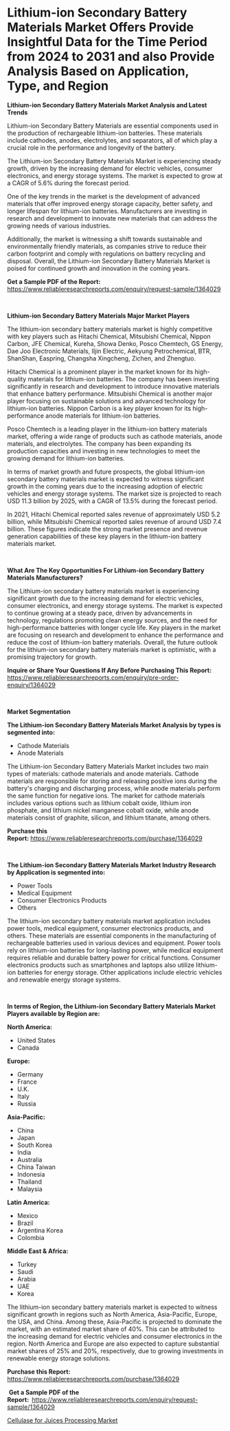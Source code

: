 <p><h1>Lithium-ion Secondary Battery Materials Market Offers Provide Insightful Data for the Time Period from 2024 to 2031 and also Provide Analysis Based on Application, Type, and Region</h1></p><p><strong>Lithium-ion Secondary Battery Materials Market Analysis and Latest Trends</strong></p>
<p><p>Lithium-ion Secondary Battery Materials are essential components used in the production of rechargeable lithium-ion batteries. These materials include cathodes, anodes, electrolytes, and separators, all of which play a crucial role in the performance and longevity of the battery.</p><p>The Lithium-ion Secondary Battery Materials Market is experiencing steady growth, driven by the increasing demand for electric vehicles, consumer electronics, and energy storage systems. The market is expected to grow at a CAGR of 5.6% during the forecast period.</p><p>One of the key trends in the market is the development of advanced materials that offer improved energy storage capacity, better safety, and longer lifespan for lithium-ion batteries. Manufacturers are investing in research and development to innovate new materials that can address the growing needs of various industries.</p><p>Additionally, the market is witnessing a shift towards sustainable and environmentally friendly materials, as companies strive to reduce their carbon footprint and comply with regulations on battery recycling and disposal. Overall, the Lithium-ion Secondary Battery Materials Market is poised for continued growth and innovation in the coming years.</p></p>
<p><strong>Get a Sample PDF of the Report:&nbsp;</strong> <a href="https://www.reliableresearchreports.com/enquiry/request-sample/1364029">https://www.reliableresearchreports.com/enquiry/request-sample/1364029</a></p>
<p>&nbsp;</p>
<p><strong>Lithium-ion Secondary Battery Materials Major Market Players</strong></p>
<p><p>The lithium-ion secondary battery materials market is highly competitive with key players such as Hitachi Chemical, Mitsubishi Chemical, Nippon Carbon, JFE Chemical, Kureha, Showa Denko, Posco Chemtech, GS Energy, Dae Joo Electronic Materials, Iljin Electric, Aekyung Petrochemical, BTR, ShanShan, Easpring, Changsha Xingcheng, Zichen, and Zhengtuo. </p><p>Hitachi Chemical is a prominent player in the market known for its high-quality materials for lithium-ion batteries. The company has been investing significantly in research and development to introduce innovative materials that enhance battery performance. Mitsubishi Chemical is another major player focusing on sustainable solutions and advanced technology for lithium-ion batteries. Nippon Carbon is a key player known for its high-performance anode materials for lithium-ion batteries.</p><p>Posco Chemtech is a leading player in the lithium-ion battery materials market, offering a wide range of products such as cathode materials, anode materials, and electrolytes. The company has been expanding its production capacities and investing in new technologies to meet the growing demand for lithium-ion batteries. </p><p>In terms of market growth and future prospects, the global lithium-ion secondary battery materials market is expected to witness significant growth in the coming years due to the increasing adoption of electric vehicles and energy storage systems. The market size is projected to reach USD 11.3 billion by 2025, with a CAGR of 13.5% during the forecast period.</p><p>In 2021, Hitachi Chemical reported sales revenue of approximately USD 5.2 billion, while Mitsubishi Chemical reported sales revenue of around USD 7.4 billion. These figures indicate the strong market presence and revenue generation capabilities of these key players in the lithium-ion battery materials market.</p></p>
<p>&nbsp;</p>
<p><strong>What Are The Key Opportunities For Lithium-ion Secondary Battery Materials Manufacturers?</strong></p>
<p><p>The Lithium-ion secondary battery materials market is experiencing significant growth due to the increasing demand for electric vehicles, consumer electronics, and energy storage systems. The market is expected to continue growing at a steady pace, driven by advancements in technology, regulations promoting clean energy sources, and the need for high-performance batteries with longer cycle life. Key players in the market are focusing on research and development to enhance the performance and reduce the cost of lithium-ion battery materials. Overall, the future outlook for the lithium-ion secondary battery materials market is optimistic, with a promising trajectory for growth.</p></p>
<p><strong>Inquire or Share Your Questions If Any Before Purchasing This Report:</strong> <a href="https://www.reliableresearchreports.com/enquiry/pre-order-enquiry/1364029">https://www.reliableresearchreports.com/enquiry/pre-order-enquiry/1364029</a></p>
<p>&nbsp;</p>
<p><strong>Market Segmentation</strong></p>
<p><strong>The Lithium-ion Secondary Battery Materials Market Analysis by types is segmented into:</strong></p>
<p><ul><li>Cathode Materials</li><li>Anode Materials</li></ul></p>
<p><p>The Lithium-ion Secondary Battery Materials Market includes two main types of materials: cathode materials and anode materials. Cathode materials are responsible for storing and releasing positive ions during the battery's charging and discharging process, while anode materials perform the same function for negative ions. The market for cathode materials includes various options such as lithium cobalt oxide, lithium iron phosphate, and lithium nickel manganese cobalt oxide, while anode materials consist of graphite, silicon, and lithium titanate, among others.</p></p>
<p><strong>Purchase this Report:&nbsp;</strong><a href="https://www.reliableresearchreports.com/purchase/1364029">https://www.reliableresearchreports.com/purchase/1364029</a></p>
<p>&nbsp;</p>
<p><strong>The Lithium-ion Secondary Battery Materials Market Industry Research by Application is segmented into:</strong></p>
<p><ul><li>Power Tools</li><li>Medical Equipment</li><li>Consumer Electronics Products</li><li>Others</li></ul></p>
<p><p>The lithium-ion secondary battery materials market application includes power tools, medical equipment, consumer electronics products, and others. These materials are essential components in the manufacturing of rechargeable batteries used in various devices and equipment. Power tools rely on lithium-ion batteries for long-lasting power, while medical equipment requires reliable and durable battery power for critical functions. Consumer electronics products such as smartphones and laptops also utilize lithium-ion batteries for energy storage. Other applications include electric vehicles and renewable energy storage systems.</p></p>
<p>&nbsp;</p>
<p><strong>In terms of Region, the Lithium-ion Secondary Battery Materials Market Players available by Region are:</strong></p>
<p>
    <p> <strong> North America: </strong>
        <ul>
            <li>United States</li>
            <li>Canada</li>
        </ul>
        </p> 
    <p> <strong> Europe: </strong>
        <ul>
            <li>Germany</li>
            <li>France</li>
            <li>U.K.</li>
            <li>Italy</li>
            <li>Russia</li>
        </ul>
        </p> 
    <p> <strong> Asia-Pacific: </strong>
        <ul>
            <li>China</li>
            <li>Japan</li>
            <li>South Korea</li>
            <li>India</li>
            <li>Australia</li>
            <li>China Taiwan</li>
            <li>Indonesia</li>
            <li>Thailand</li>
            <li>Malaysia</li>
        </ul>
        </p> 
    <p> <strong> Latin America: </strong>
        <ul>
            <li>Mexico</li>
            <li>Brazil</li>
            <li>Argentina Korea</li>
            <li>Colombia</li>
        </ul>
        </p> 
    <p> <strong> Middle East & Africa: </strong>
        <ul>
            <li>Turkey</li>
            <li>Saudi</li>
            <li>Arabia</li>
            <li>UAE</li>
            <li>Korea</li>
        </ul>
    </p>
    </p>
<p><p>The lithium-ion secondary battery materials market is expected to witness significant growth in regions such as North America, Asia-Pacific, Europe, the USA, and China. Among these, Asia-Pacific is projected to dominate the market, with an estimated market share of 40%. This can be attributed to the increasing demand for electric vehicles and consumer electronics in the region. North America and Europe are also expected to capture substantial market shares of 25% and 20%, respectively, due to growing investments in renewable energy storage solutions.</p></p>
<p><strong>Purchase this Report: </strong><a href="https://www.reliableresearchreports.com/purchase/1364029">https://www.reliableresearchreports.com/purchase/1364029</a></p>
<p>&nbsp;<strong>Get a Sample PDF of the Report:&nbsp;&nbsp;</strong><a href="https://www.reliableresearchreports.com/enquiry/request-sample/1364029">https://www.reliableresearchreports.com/enquiry/request-sample/1364029</a></p>
<p><strong></strong></p>
<p><p><a href="https://cautious-neon-760.notion.site/Global-Cellulase-for-Juices-Processing-Market-by-Types-Applications-and-Major-Players-with-Region-2a499d0136164772855ae3bbfc04401f">Cellulase for Juices Processing Market</a></p></p>